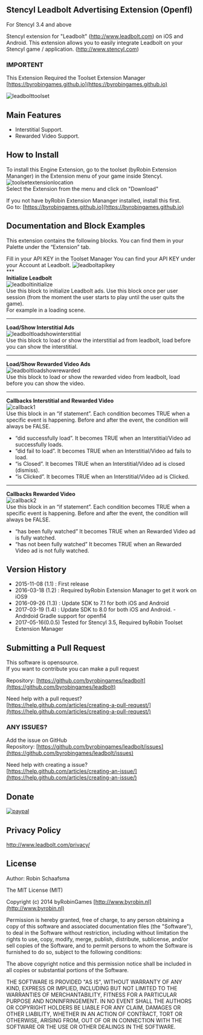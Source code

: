 ## Stencyl Leadbolt Advertising Extension (Openfl)

For Stencyl 3.4 and above

Stencyl extension for "Leadbolt" (http://www.leadbolt.com) on iOS and Android. This extension allows you to easily integrate Leadbolt on your Stencyl game / application. (http://www.stencyl.com)

### IMPORTENT

This Extension Required the Toolset Extension Manager [https://byrobingames.github.io](https://byrobingames.github.io)

![leadbolttoolset](https://byrobingames.github.io/img/leadbolt/leadbolttoolset.png)

## Main Features

  * Interstitial Support.
  * Rewarded Video Support.

## How to Install

To install this Engine Extension, go to the toolset (byRobin Extension Mananger) in the Extension menu of your game inside Stencyl.<br/>
![toolsetextensionlocation](https://byrobingames.github.io/img/toolset/toolsetextensionlocation.png)<br/>
Select the Extension from the menu and click on "Download"

If you not have byRobin Extension Mananger installed, install this first.<br/>
Go to: [https://byrobingames.github.io](https://byrobingames.github.io)

## Documentation and Block Examples

This extension contains the following blocks. You can find them in your Palette under
the “Extension” tab.<br>

Fill in your API KEY in the Toolset Manager
You can find your API KEY under your Account at Leadbolt.
![leadboltapikey](https://byrobingames.github.io/img/leadbolt/leadboltapikey.png)<br/>
*** <br/>
**Initialize Leadbolt**<br/>
![leadboltinitialize](https://byrobingames.github.io/img/leadbolt/leadboltinitialize.png)<br/>
Use this block to initialize Leadbolt ads. Use this block once per user
session (from the moment the user starts to play until the user quits the game). <br/>
For example in a loading scene.
***
**Load/Show Interstitial Ads**<br/>
![leadboltloadshowinterstitial](https://byrobingames.github.io/img/leadbolt/leadboltloadshowinterstitial.png)<br/>
Use this block to load or show the interstitial ad from leadbolt, load before you can show the interstitial.
***
**Load/Show Rewarded Video Ads**<br/>
![leadboltloadshowrewarded](https://byrobingames.github.io/img/leadbolt/leadboltloadshowrewarded.png)<br/>
Use this block to load or show the rewarded video from leadbolt, load before you can show the video.
***
**Callbacks Interstitial and Rewarded Video**<br/>
![callback1](https://byrobingames.github.io/img/leadbolt/callbackleadbolt.png)<br/>
Use this block in an “if statement”. Each condition becomes TRUE when a specific
event is happening. Before and after the event, the condition will always be
FALSE.
- “did successfully load”. It becomes TRUE when an Interstitial/Video ad successfully loads.
- “did fail to load”. It becomes TRUE when an Interstitial/Video ad fails to load.
- “is Closed”. It becomes TRUE when an Interstitial/Video ad is closed (dismiss).
- “is Clicked”. It becomes TRUE when an Interstitial/Video ad is Clicked.
***
**Callbacks Rewarded Video**<br/>
![callback2](https://byrobingames.github.io/img/leadbolt/callbackrewardedleadbolt.png)<br/>
Use this block in an “if statement”. Each condition becomes TRUE when a specific
event is happening. Before and after the event, the condition will always be
FALSE.
- “has been fully watched” It becomes TRUE when an Rewarded Video ad is fully watched.
- “has not been fully watched” It becomes TRUE when an Rewarded Video ad is not fully watched.

## Version History

- 2015-11-08 (1.1) : First release
- 2016-03-18 (1.2) : Required byRobin Extension Manager to get it work on iOS9
- 2016-09-26 (1.3) : Update SDK to 7.1 for both iOS and Android
- 2017-03-19 (1.4) : Update SDK to 8.0 for both iOS and Android. - Andrdoid Gradle support for openfl4
- 2017-05-16(0.0.5) Tested for Stencyl 3.5, Required byRobin Toolset Extension Manager

## Submitting a Pull Request

This software is opensource.<br/>
If you want to contribute you can make a pull request

Repository: [https://github.com/byrobingames/leadbolt](https://github.com/byrobingames/leadbolt)

Need help with a pull request?<br/>
[https://help.github.com/articles/creating-a-pull-request/](https://help.github.com/articles/creating-a-pull-request/)

### ANY ISSUES?

Add the issue on GitHub<br/>
Repository: [https://github.com/byrobingames/leadbolt/issues](https://github.com/byrobingames/leadbolt/issues)

Need help with creating a issue?<br/>
[https://help.github.com/articles/creating-an-issue/](https://help.github.com/articles/creating-an-issue/)

## Donate

[![paypal](https://www.paypalobjects.com/en_US/i/btn/btn_donateCC_LG.gif)](https://www.paypal.com/cgi-bin/webscr?cmd=_s-xclick&hosted_button_id=HKLGFCAGKBMFL)<br />

## Privacy Policy

http://www.leadbolt.com/privacy/

## License

Author: Robin Schaafsma

The MIT License (MIT)

Copyright (c) 2014 byRobinGames [http://www.byrobin.nl](http://www.byrobin.nl)

Permission is hereby granted, free of charge, to any person obtaining a copy of this software and associated documentation files (the "Software"), to deal in the Software without restriction, including without limitation the rights to use, copy, modify, merge, publish, distribute, sublicense, and/or sell copies of the Software, and to permit persons to whom the Software is furnished to do so, subject to the following conditions:

The above copyright notice and this permission notice shall be included in all copies or substantial portions of the Software.

THE SOFTWARE IS PROVIDED "AS IS", WITHOUT WARRANTY OF ANY KIND, EXPRESS OR IMPLIED, INCLUDING BUT NOT LIMITED TO THE WARRANTIES OF MERCHANTABILITY, FITNESS FOR A PARTICULAR PURPOSE AND NONINFRINGEMENT. IN NO EVENT SHALL THE AUTHORS OR COPYRIGHT HOLDERS BE LIABLE FOR ANY CLAIM, DAMAGES OR OTHER LIABILITY, WHETHER IN AN ACTION OF CONTRACT, TORT OR OTHERWISE, ARISING FROM, OUT OF OR IN CONNECTION WITH THE SOFTWARE OR THE USE OR OTHER DEALINGS IN THE SOFTWARE.
